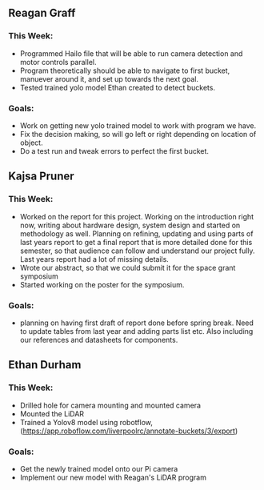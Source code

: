 ## Reagan Graff
### This Week:
- Programmed Hailo file that will be able to run camera detection and motor controls parallel. 
- Program theoretically should be able to navigate to first bucket, manuever around it, and set up towards the next goal.
- Tested trained yolo model Ethan created to detect buckets.

### Goals:
- Work on getting new yolo trained model to work with program we have.
- Fix the decision making, so will go left or right depending on location of object.
- Do a test run and tweak errors to perfect the first bucket. 

## Kajsa Pruner
### This Week:
- Worked on the report for this project. Working on the introduction right now, writing about hardware design, system design and started on methodology as well. Planning on refining, updating and using parts of last years report to get a final report that is more detailed done for this semester, so that audience can follow and understand our project fully. Last years report had a lot of missing details.
- Wrote our abstract, so that we could submit it for the space grant symposium
- Started working on the poster for the symposium.

### Goals:
- planning on having first draft of report done before spring break. Need to update tables from last year and adding parts list etc. Also including our references and datasheets for components.

## Ethan Durham
### This Week:
- Drilled hole for camera mounting and mounted camera
- Mounted the LiDAR
- Trained a Yolov8 model using robotflow, (https://app.roboflow.com/liverpoolrc/annotate-buckets/3/export)
### Goals:
- Get the newly trained model onto our Pi camera
- Implement our new model with Reagan's LiDAR program
